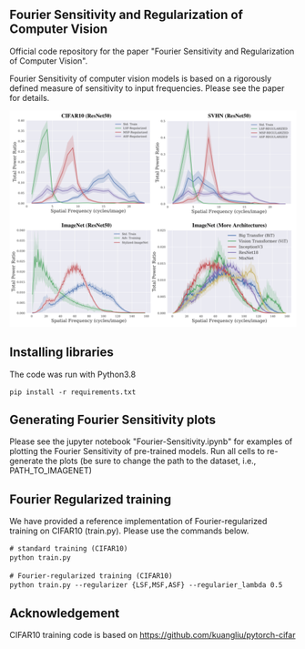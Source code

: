 ## Fourier Sensitivity and Regularization of Computer Vision

Official code repository for the paper "Fourier Sensitivity and Regularization of Computer Vision".

Fourier Sensitivity of computer vision models is based on a rigorously defined measure of sensitivity to input frequencies.
Please see the paper for details.

<!-- ![Fourier-sensitivity](github-image.png) -->
<img src="github-image.png" width="750px">

## Installing libraries
The code was run with Python3.8
```
pip install -r requirements.txt
```

## Generating Fourier Sensitivity plots
Please see the jupyter notebook "Fourier-Sensitivity.ipynb" for examples of plotting the Fourier Sensitivity of pre-trained models. 
Run all cells to re-generate the plots (be sure to change the path to the dataset, i.e., PATH\_TO\_IMAGENET)

## Fourier Regularized training
We have provided a reference implementation of Fourier-regularized training on CIFAR10 (train.py). Please use the commands below. 
```
# standard training (CIFAR10)
python train.py

# Fourier-regularized training (CIFAR10)
python train.py --regularizer {LSF,MSF,ASF} --regularier_lambda 0.5
```

## Acknowledgement
CIFAR10 training code is based on https://github.com/kuangliu/pytorch-cifar

